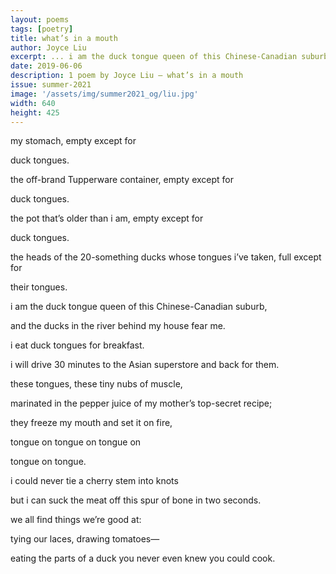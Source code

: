 ```yaml
---
layout: poems
tags: [poetry]
title: what’s in a mouth
author: Joyce Liu
excerpt: ... i am the duck tongue queen of this Chinese-Canadian suburb, / and the ducks in the river behind my house fear me ...
date: 2019-06-06
description: 1 poem by Joyce Liu – what’s in a mouth
issue: summer-2021
image: '/assets/img/summer2021_og/liu.jpg'
width: 640
height: 425
---
```


<div class="stanza">
<p class="poemline">my stomach, empty except for</p>
<p class="poemline">duck tongues.</p>
<p class="poemline">the off-brand Tupperware container, empty except for</p>
<p class="poemline">duck tongues.</p>
<p class="poemline">the pot that’s older than i am, empty except for</p>
<p class="poemline">duck tongues.</p>
<p class="poemline">the heads of the 20-something ducks whose tongues i’ve taken, full except for</p>
<p class="poemline">their tongues.</p>
<p class="poemline">i am the duck tongue queen of this Chinese-Canadian suburb,</p>
<p class="poemline">and the ducks in the river behind my house fear me.</p>
<p class="poemline">i eat duck tongues for breakfast.</p>
<p class="poemline">i will drive 30 minutes to the Asian superstore and back for them.</p>
<p class="poemline">these tongues, these tiny nubs of muscle,</p>
<p class="poemline">marinated in the pepper juice of my mother’s top-secret recipe;</p>
<p class="poemline">they freeze my mouth and set it on fire,</p>
<p class="poemline">tongue on tongue on tongue on</p>
<p class="poemline">tongue on tongue.</p>
<p class="poemline">i could never tie a cherry stem into knots</p>
<p class="poemline">but i can suck the meat off this spur of bone in two seconds.</p>
<p class="poemline">we all find things we’re good at:</p>
<p class="poemline">tying our laces, drawing tomatoes—</p>
<p class="poemline">eating the parts of a duck you never even knew you could cook.</p>
</div>
